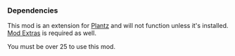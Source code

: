 ### Dependencies

This mod is an extension for [Plantz](https://skimnerphi.net/mods/plantz/) and
will not function unless it's installed.
[Mod Extras](https://skimnerphi.net/mods/mod_extras/) is required as well.

You must be over 25 to use this mod.
